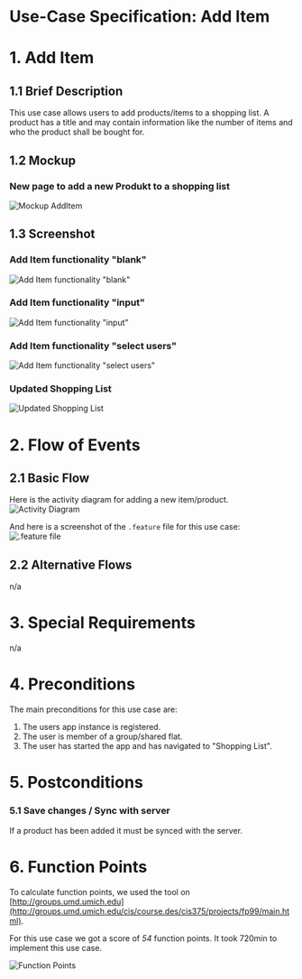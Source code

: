 # Use-Case Specification: Add Item

# 1. Add Item

## 1.1 Brief Description
This use case allows users to add products/items to a shopping list.
A product has a title and may contain information like the number of items and who the product shall be bought for.

## 1.2 Mockup
### New page to add a new Produkt to a shopping list
![Mockup AddItem](../Mockups/uc_add_item.PNG)

## 1.3 Screenshot
### Add Item functionality "blank"
![Add Item functionality "blank"](../Screenshots/add_item_screenshot_blank.png)

### Add Item functionality "input"
![Add Item functionality "input"](../Screenshots/add_item_screenshot_input.png)

### Add Item functionality "select users"
![Add Item functionality "select users"](../Screenshots/add_item_screenshot_select.png)

### Updated Shopping List
![Updated Shopping List](../Screenshots/shopping_list_screenshot_items.png)

# 2. Flow of Events

## 2.1 Basic Flow
Here is the activity diagram for adding a new item/product.
![Activity Diagram](../ActivityDiagrams/uc_add_item_activity_diagram.png)

And here is a screenshot of the `.feature` file for this use case:
![.feature file](./FeatureFiles/feature_file_add_shopping_list_item.png)

## 2.2 Alternative Flows
n/a

# 3. Special Requirements
n/a

# 4. Preconditions
The main preconditions for this use case are:

 1. The users app instance is registered.
 2. The user is member of a group/shared flat.
 3. The user has started the app and has navigated to "Shopping List".

# 5. Postconditions

### 5.1 Save changes / Sync with server
If a product has been added it must be synced with the server.

# 6. Function Points
To calculate function points, we used the tool on [http://groups.umd.umich.edu](http://groups.umd.umich.edu/cis/course.des/cis375/projects/fp99/main.html).

For this use case we got a score of *54* function points. It took 720min to implement this use case.

![Function Points](../FunctionPoints/Add_Item.png)
